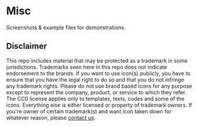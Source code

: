 # Misc
Screenshots & example files for demonstrations.

## Disclaimer
This repo includes material that may be protected as a trademark in some jurisdictions. Trademarks seen here in this repo does not indicate endorsement to the brands. If you want to use icon(s) publicly, you have to ensure that you have the legal right to do so and that you do not infringe any trademark rights. Please do not use brand based icons for any purpose except to represent the company, product, or service to which they refer. The CC0 license applies only to templates, texts, codes and some of the icons. Everything else is either licensed or property of trademark owners. If you're owner of certain trademark(s) and want icon taken down for whatever reason, please [contact us](https://github.com/aegis-icons/aegis-icons/blob/master/messageme.md).